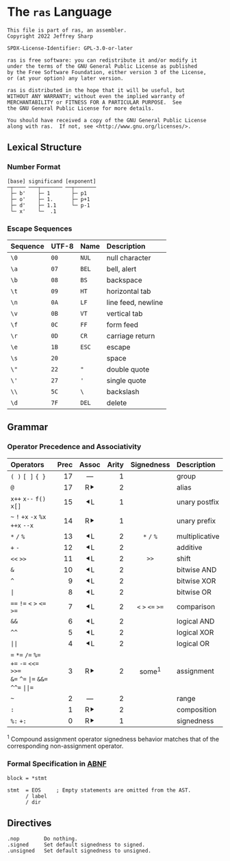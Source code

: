 # The `ras` Language

```text
This file is part of ras, an assembler.
Copyright 2022 Jeffrey Sharp

SPDX-License-Identifier: GPL-3.0-or-later

ras is free software: you can redistribute it and/or modify it
under the terms of the GNU General Public License as published
by the Free Software Foundation, either version 3 of the License,
or (at your option) any later version.

ras is distributed in the hope that it will be useful, but
WITHOUT ANY WARRANTY; without even the implied warranty of
MERCHANTABILITY or FITNESS FOR A PARTICULAR PURPOSE.  See
the GNU General Public License for more details.

You should have received a copy of the GNU General Public License
along with ras.  If not, see <http://www.gnu.org/licenses/>.
```

## Lexical Structure

### Number Format

```text
[base] significand [exponent]
─┬──── ───┬─────── ──┬───────
 ├─ b'    ├─ 1       ├─ p1
 ├─ o'    ├─ 1.      ├─ p+1
 ├─ d'    ├─ 1.1     └─ p-1
 └─ x'    └─  .1
```

### Escape Sequences

Sequence | UTF-8   | Name  | Description
---------|---------|:------|:-----------
`\0`     | `00`    | `NUL` | null character
`\a`     | `07`    | `BEL` | bell, alert
`\b`     | `08`    | `BS`  | backspace
`\t`     | `09`    | `HT`  | horizontal tab
`\n`     | `0A`    | `LF`  | line feed, newline
`\v`     | `0B`    | `VT`  | vertical tab
`\f`     | `0C`    | `FF`  | form feed
`\r`     | `0D`    | `CR`  | carriage return
`\e`     | `1B`    | `ESC` | escape
`\s`     | `20`    | ` `   | space
`\"`     | `22`    | `"`   | double quote
`\'`     | `27`    | `'`   | single quote
`\\`     | `5C`    | `\`   | backslash
`\d`     | `7F`    | `DEL` | delete

## Grammar

### Operator Precedence and Associativity

| Operators                          |Prec|Assoc| Arity | Signedness        | Description
|:-----------------------------------|---:|:---:|------:|:-----------------:|:-----------
| `( )` `[ ]` `{ }`                  | 17 |  —  |     1 |                   | group
| `@`                                | 17 |  R⯈ |     2 |                   | alias
| `x++` `x--` `f()` `x[]`            | 15 | ⯇L  |     1 |                   | unary postfix
| `~` `!` `+x` `-x` `%x` `++x` `--x` | 14 |  R⯈ |     1 |                   | unary prefix
| `*` `/` `%`                        | 13 | ⯇L  |     2 | `*` `/` `%`       | multiplicative
| `+` `-`                            | 12 | ⯇L  |     2 |                   | additive
| `<<` `>>`                          | 11 | ⯇L  |     2 | `>>`              | shift
| `&`                                | 10 | ⯇L  |     2 |                   | bitwise AND
| `^`                                |  9 | ⯇L  |     2 |                   | bitwise XOR
| `\|`                               |  8 | ⯇L  |     2 |                   | bitwise OR
| `==` `!=` `<` `>` `<=` `>=`        |  7 | ⯇L  |     2 | `<` `>` `<=` `>=` | comparison
| `&&`                               |  6 | ⯇L  |     2 |                   | logical AND
| `^^`                               |  5 | ⯇L  |     2 |                   | logical XOR
| `\|\|`                             |  4 | ⯇L  |     2 |                   | logical OR
| `=` `*=` `/=` `%=`<br>`+=` `-=` `<<=` `>>=`<br>`&=` `^=` `\|=` `&&=` `^^=` `\|\|=` | 3 | R⯈ | 2 | some<sup>1</sup> | assignment
| `~`                                |  2 |  —  |     2 |                   | range
| `:`                                |  1 |  R⯈ |     2 |                   | composition
| `%:` `+:`                          |  0 |  R⯈ |     1 |                   | signedness

<sup>1</sup> Compound assignment operator signedness behavior matches that of
the corresponding non-assignment operator.

### Formal Specification in [ABNF](https://www.rfc-editor.org/rfc/rfc5234.html)

```abnf
block = *stmt

stmt  = EOS     ; Empty statements are omitted from the AST.
      / label
      / dir
```

## Directives

```
.nop        Do nothing.
.signed     Set default signedness to signed.
.unsigned   Set default signedness to unsigned.
```
